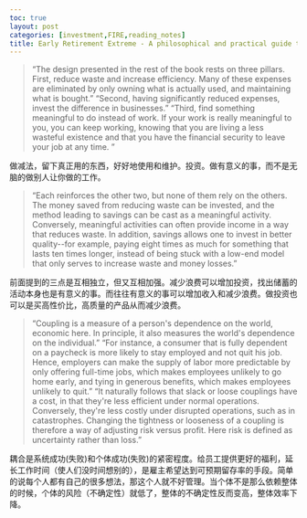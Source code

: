 ```yaml
---
toc: true
layout: post
categories: [investment,FIRE,reading_notes]
title: Early Retirement Extreme - A philosophical and practical guide to financial independence - 5
---
```

> “The design presented in the rest of the book rests on three pillars.
First, reduce waste and increase efficiency. Many of these expenses are eliminated by only owning what is actually used, and maintaining what is bought.”
> “Second, having significantly reduced expenses, invest the difference in businesses.”
> “Third, find something meaningful to do instead of work. If your work is really meaningful to you, you can keep working, knowing that you are living a less wasteful existence and that you have the financial security to leave your job at any time. ”

做减法，留下真正用的东西，好好地使用和维护。投资。做有意义的事，而不是无脑的做别人让你做的工作。

> “Each reinforces the other two, but none of them rely on the others. The money saved from reducing waste can be invested, and the method leading to savings can be cast as a meaningful activity. Conversely, meaningful activities can often provide income in a way that reduces waste. In addition, savings allows one to invest in better quality--for example, paying eight times as much for something that lasts ten times longer, instead of being stuck with a low-end model that only serves to increase waste and money losses.”

前面提到的三点是互相独立，但又互相加强。减少浪费可以增加投资，找出储蓄的活动本身也是有意义的事。而往往有意义的事可以增加收入和减少浪费。做投资也可以是买高性价比，高质量的产品从而减少浪费。

> “Coupling is a measure of a person's dependence on the world, economic here. In principle, it also measures the world's dependence on the individual.”
> “For instance, a consumer that is fully dependent on a paycheck is more likely to stay employed and not quit his job. Hence, employers can make the supply of labor more predictable by only offering full-time jobs, which makes employees unlikely to go home early, and tying in generous benefits, which makes employees unlikely to quit.”
> “It naturally follows that slack or loose couplings have a cost, in that they're less efficient under normal operations. Conversely, they're less costly under disrupted operations, such as in catastrophes. Changing the tightness or looseness of a coupling is therefore a way of adjusting risk versus profit. Here risk is defined as uncertainty rather than loss.”

耦合是系统成功(失败)和个体成功(失败)的紧密程度。给员工提供更好的福利，延长工作时间（使人们没时间想别的），是雇主希望达到可预期留存率的手段。简单的说每个人都有自己的很多想法，那这个人就不好管理。当个体不是那么依赖整体的时候，个体的风险（不确定性）就低了，整体的不确定性反而变高，整体效率下降。
